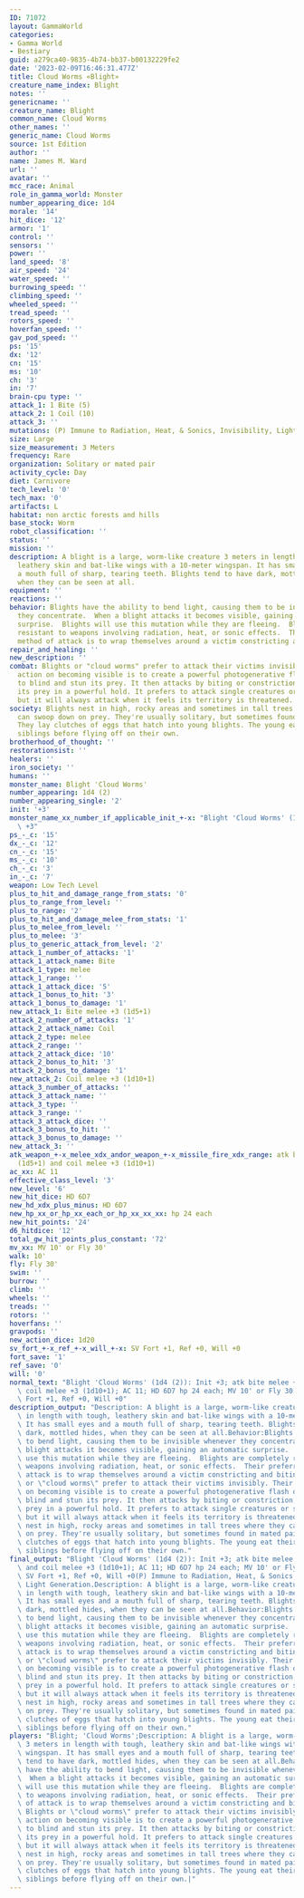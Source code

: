 ```yaml
---
ID: 71072
layout: GammaWorld
categories:
- Gamma World
- Bestiary
guid: a279ca40-9835-4b74-bb37-b00132229fe2
date: '2023-02-09T16:46:31.477Z'
title: Cloud Worms «Blight»
creature_name_index: Blight
notes: ''
genericname: ''
creature_name: Blight
common_name: Cloud Worms
other_names: ''
generic_name: Cloud Worms
source: 1st Edition
author: ''
name: James M. Ward
url: ''
avatar: ''
mcc_race: Animal
role_in_gamma_world: Monster
number_appearing_dice: 1d4
morale: '14'
hit_dice: '12'
armor: '1'
control: ''
sensors: ''
power: ''
land_speed: '8'
air_speed: '24'
water_speed: ''
burrowing_speed: ''
climbing_speed: ''
wheeled_speed: ''
tread_speed: ''
rotors_speed: ''
hoverfan_speed: ''
gav_pod_speed: ''
ps: '15'
dx: '12'
cn: '15'
ms: '10'
ch: '3'
in: '7'
brain-cpu type: ''
attack_1: 1 Bite (5)
attack_2: 1 Coil (10)
attack_3: ''
mutations: (P) Immune to Radiation, Heat, & Sonics, Invisibility, Light Generation.
size: Large
size_measurement: 3 Meters
frequency: Rare
organization: Solitary or mated pair
activity_cycle: Day
diet: Carnivore
tech_level: '0'
tech_max: '0'
artifacts: L
habitat: non arctic forests and hills
base_stock: Worm
robot_classification: ''
status: ''
mission: ''
description: A blight is a large, worm-like creature 3 meters in length with tough,
  leathery skin and bat-like wings with a 10-meter wingspan. It has small eyes and
  a mouth full of sharp, tearing teeth. Blights tend to have dark, mottled hides,
  when they can be seen at all.
equipment: ''
reactions: ''
behavior: Blights have the ability to bend light, causing them to be invisible whenever
  they concentrate.  When a blight attacks it becomes visible, gaining an automatic
  surprise.  Blights will use this mutation while they are fleeing.  Blights are completely
  resistant to weapons involving radiation, heat, or sonic effects.  Their preferred
  method of attack is to wrap themselves around a victim constricting and biting.
repair_and_healing: ''
new_description: ''
combat: Blights or "cloud worms" prefer to attack their victims invisibly. Their first
  action on becoming visible is to create a powerful photogenerative flash of light
  to blind and stun its prey. It then attacks by biting or constriction, grabbing
  its prey in a powerful hold. It prefers to attack single creatures or small groups,
  but it will always attack when it feels its territory is threatened.
society: Blights nest in high, rocky areas and sometimes in tall trees where they
  can swoop down on prey. They're usually solitary, but sometimes found in mated pairs.
  They lay clutches of eggs that hatch into young blights. The young eat their unhatched
  siblings before flying off on their own.
brotherhood_of_thought: ''
restorationsist: ''
healers: ''
iron_society: ''
humans: ''
monster_name: Blight 'Cloud Worms'
number_appearing: 1d4 (2)
number_appearing_single: '2'
init: '+3'
monster_name_xx_number_if_applicable_init_+-x: "Blight 'Cloud Worms' (1d4 (2)): Init\
  \ +3"
ps_-_c: '15'
dx_-_c: '12'
cn_-_c: '15'
ms_-_c: '10'
ch_-_c: '3'
in_-_c: '7'
weapon: Low Tech Level
plus_to_hit_and_damage_range_from_stats: '0'
plus_to_range_from_level: ''
plus_to_range: '2'
plus_to_hit_and_damage_melee_from_stats: '1'
plus_to_melee_from_level: ''
plus_to_melee: '3'
plus_to_generic_attack_from_level: '2'
attack_1_number_of_attacks: '1'
attack_1_attack_name: Bite
attack_1_type: melee
attack_1_range: ''
attack_1_attack_dice: '5'
attack_1_bonus_to_hit: '3'
attack_1_bonus_to_damage: '1'
new_attack_1: Bite melee +3 (1d5+1)
attack_2_number_of_attacks: '1'
attack_2_attack_name: Coil
attack_2_type: melee
attack_2_range: ''
attack_2_attack_dice: '10'
attack_2_bonus_to_hit: '3'
attack_2_bonus_to_damage: '1'
new_attack_2: Coil melee +3 (1d10+1)
attack_3_number_of_attacks: ''
attack_3_attack_name: ''
attack_3_type: ''
attack_3_range: ''
attack_3_attack_dice: ''
attack_3_bonus_to_hit: ''
attack_3_bonus_to_damage: ''
new_attack_3: ''
atk_weapon_+-x_melee_xdx_andor_weapon_+-x_missile_fire_xdx_range: atk bite melee +3
  (1d5+1) and coil melee +3 (1d10+1)
ac_xx: AC 11
effective_class_level: '3'
new_level: '6'
new_hit_dice: HD 6D7
new_hd_xdx_plus_minus: HD 6D7
new_hp_xx_or_hp_xx_each_or_hp_xx_xx_xx: hp 24 each
new_hit_points: '24'
d6_hitdice: '12'
total_gw_hit_points_plus_constant: '72'
mv_xx: MV 10' or Fly 30'
walk: 10'
fly: Fly 30'
swim: ''
burrow: ''
climb: ''
wheels: ''
treads: ''
rotors: ''
hoverfans: ''
gravpods: ''
new_action_dice: 1d20
sv_fort_+-x_ref_+-x_will_+-x: SV Fort +1, Ref +0, Will +0
fort_save: '1'
ref_save: '0'
will: '0'
normal_text: "Blight 'Cloud Worms' (1d4 (2)): Init +3; atk bite melee +3 (1d5+1) and\
  \ coil melee +3 (1d10+1); AC 11; HD 6D7 hp 24 each; MV 10' or Fly 30' ; 1d20; SV\
  \ Fort +1, Ref +0, Will +0"
description_output: "Description: A blight is a large, worm-like creature 3 meters\
  \ in length with tough, leathery skin and bat-like wings with a 10-meter wingspan.\
  \ It has small eyes and a mouth full of sharp, tearing teeth. Blights tend to have\
  \ dark, mottled hides, when they can be seen at all.Behavior:Blights have the ability\
  \ to bend light, causing them to be invisible whenever they concentrate.  When a\
  \ blight attacks it becomes visible, gaining an automatic surprise.  Blights will\
  \ use this mutation while they are fleeing.  Blights are completely resistant to\
  \ weapons involving radiation, heat, or sonic effects.  Their preferred method of\
  \ attack is to wrap themselves around a victim constricting and biting.Combat: Blights\
  \ or \"cloud worms\" prefer to attack their victims invisibly. Their first action\
  \ on becoming visible is to create a powerful photogenerative flash of light to\
  \ blind and stun its prey. It then attacks by biting or constriction, grabbing its\
  \ prey in a powerful hold. It prefers to attack single creatures or small groups,\
  \ but it will always attack when it feels its territory is threatened.Society: Blights\
  \ nest in high, rocky areas and sometimes in tall trees where they can swoop down\
  \ on prey. They're usually solitary, but sometimes found in mated pairs. They lay\
  \ clutches of eggs that hatch into young blights. The young eat their unhatched\
  \ siblings before flying off on their own."
final_output: "Blight 'Cloud Worms' (1d4 (2)): Init +3; atk bite melee +3 (1d5+1)\
  \ and coil melee +3 (1d10+1); AC 11; HD 6D7 hp 24 each; MV 10' or Fly 30' ; 1d20;\
  \ SV Fort +1, Ref +0, Will +0(P) Immune to Radiation, Heat, & Sonics, Invisibility,\
  \ Light Generation.Description: A blight is a large, worm-like creature 3 meters\
  \ in length with tough, leathery skin and bat-like wings with a 10-meter wingspan.\
  \ It has small eyes and a mouth full of sharp, tearing teeth. Blights tend to have\
  \ dark, mottled hides, when they can be seen at all.Behavior:Blights have the ability\
  \ to bend light, causing them to be invisible whenever they concentrate.  When a\
  \ blight attacks it becomes visible, gaining an automatic surprise.  Blights will\
  \ use this mutation while they are fleeing.  Blights are completely resistant to\
  \ weapons involving radiation, heat, or sonic effects.  Their preferred method of\
  \ attack is to wrap themselves around a victim constricting and biting.Combat: Blights\
  \ or \"cloud worms\" prefer to attack their victims invisibly. Their first action\
  \ on becoming visible is to create a powerful photogenerative flash of light to\
  \ blind and stun its prey. It then attacks by biting or constriction, grabbing its\
  \ prey in a powerful hold. It prefers to attack single creatures or small groups,\
  \ but it will always attack when it feels its territory is threatened.Society: Blights\
  \ nest in high, rocky areas and sometimes in tall trees where they can swoop down\
  \ on prey. They're usually solitary, but sometimes found in mated pairs. They lay\
  \ clutches of eggs that hatch into young blights. The young eat their unhatched\
  \ siblings before flying off on their own."
players: "Blight; 'Cloud Worms';Description: A blight is a large, worm-like creature\
  \ 3 meters in length with tough, leathery skin and bat-like wings with a 10-meter\
  \ wingspan. It has small eyes and a mouth full of sharp, tearing teeth. Blights\
  \ tend to have dark, mottled hides, when they can be seen at all.Behavior:Blights\
  \ have the ability to bend light, causing them to be invisible whenever they concentrate.\
  \  When a blight attacks it becomes visible, gaining an automatic surprise.  Blights\
  \ will use this mutation while they are fleeing.  Blights are completely resistant\
  \ to weapons involving radiation, heat, or sonic effects.  Their preferred method\
  \ of attack is to wrap themselves around a victim constricting and biting.Combat:\
  \ Blights or \"cloud worms\" prefer to attack their victims invisibly. Their first\
  \ action on becoming visible is to create a powerful photogenerative flash of light\
  \ to blind and stun its prey. It then attacks by biting or constriction, grabbing\
  \ its prey in a powerful hold. It prefers to attack single creatures or small groups,\
  \ but it will always attack when it feels its territory is threatened.Society: Blights\
  \ nest in high, rocky areas and sometimes in tall trees where they can swoop down\
  \ on prey. They're usually solitary, but sometimes found in mated pairs. They lay\
  \ clutches of eggs that hatch into young blights. The young eat their unhatched\
  \ siblings before flying off on their own.|"
---
```

</br>